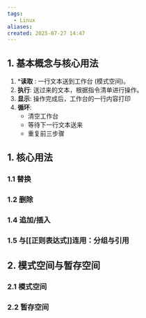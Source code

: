 ```yaml
---
tags:
  - Linux
aliases: 
created: 2025-07-27 14:47
---
```

## 1. 基本概念与核心用法

1. ***读取** : 一行文本送到工作台 (模式空间)。
2. **执行**: 送过来的文本，根据指令清单进行操作。
3. **显示**: 操作完成后，工作台的一行内容打印
4. **循环**: 
	- 清空工作台
	- 等待下一行文本送来
	- 重复前三步骤


## 1. 核心用法


### 1.1 替换




### 1.2 删除




### 1.4 追加/插入


### 1.5 与[[正则表达式]]连用：分组与引用

## 2. 模式空间与暂存空间

### 2.1 模式空间

### 2.2 暂存空间

